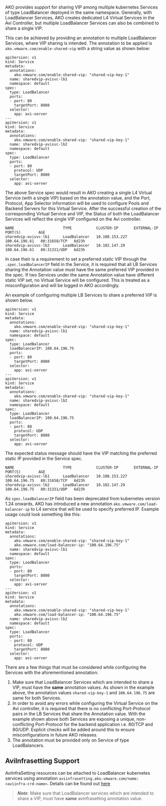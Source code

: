 AKO provides support for sharing VIP among multiple kubernetes Services of type LoadBalancer deployed in the same namespace. Generally, with LoadBalancer Services, AKO creates dedicated L4 Virtual Services in the Avi Controller, but multiple LoadBalancer Services can also be combined to share a single VIP.

This can be achieved by providing an annotation to multiple LoadBalancer Services, where VIP sharing is intended.
The annotation to be applied is `ako.vmware.com/enable-shared-vip` with a string value as shown below:

```
apiVersion: v1
kind: Service
metadata:
  annotations:
    ako.vmware.com/enable-shared-vip: "shared-vip-key-1"
  name: sharedvip-avisvc-lb1
  namespace: default
spec:
  type: LoadBalancer
  ports:
  - port: 80
    targetPort: 8080
  selector:
    app: avi-server
---
apiVersion: v1
kind: Service
metadata:
  annotations:
    ako.vmware.com/enable-shared-vip: "shared-vip-key-1"
  name: sharedvip-avisvc-lb2
  namespace: default
spec:
  type: LoadBalancer
  ports:
  - port: 80
    protocol: UDP
    targetPort: 8080
  selector:
    app: avi-server
```

The above Service spec would result in AKO creating a single L4 Virtual Service (with a single VIP) based on the annotation value, and the Port, Protocol, App Selector information will be used to configure Pools and Backend Servers for this Virtual Service.
After the successful creation of the corresponding Virtual Service and VIP, the Status of both the LoadBalancer Services will reflect the single VIP configured on the Avi controller.

```
NAME                      TYPE           CLUSTER-IP       EXTERNAL-IP     PORT(S)        AGE
sharedvip-avisvc-lb1      LoadBalancer   10.108.153.227   100.64.196.61   80:31658/TCP   6d23h
sharedvip-avisvc-lb2      LoadBalancer   10.102.147.29    100.64.196.61   80:31331/UDP   6d23h
```

In case their is a requirement to set a preferred static VIP through the `.spec.loadBalancerIP` field in the Service, it is required that all LB Services sharing the Annotation value must have the same preferred VIP provided in the spec. If two Services under the same Annotation value have different static VIP set, no Virtual Service will be configured. This is treated as a misconfiguration and will be logged in AKO accordingly.

An example of configuring multiple LB Services to share a preferred VIP is shown below.

```
apiVersion: v1
kind: Service
metadata:
  annotations:
    ako.vmware.com/enable-shared-vip: "shared-vip-key-1"
  name: sharedvip-avisvc-lb1
  namespace: default
spec:
  type: LoadBalancer
  loadBalancerIP: 100.64.196.75
  ports:
  - port: 80
    targetPort: 8080
  selector:
    app: avi-server
---
apiVersion: v1
kind: Service
metadata:
  annotations:
    ako.vmware.com/enable-shared-vip: "shared-vip-key-1"
  name: sharedvip-avisvc-lb2
  namespace: default
spec:
  type: LoadBalancer
  loadBalancerIP: 100.64.196.75
  ports:
  - port: 80
    protocol: UDP
    targetPort: 8080
  selector:
    app: avi-server
```

The expected status message should have the VIP matching the preferred static IP provided in the Service spec.
```
NAME                      TYPE           CLUSTER-IP       EXTERNAL-IP     PORT(S)        AGE
sharedvip-avisvc-lb1      LoadBalancer   10.108.153.227   100.64.196.75   80:31658/TCP   6d23h
sharedvip-avisvc-lb2      LoadBalancer   10.102.147.29    100.64.196.75   80:31331/UDP   6d23h
```

As `spec.loadBalancerIP` field has been deprecated from kubernetes version 1.24 onwards, AKO has introduced a new annotation `ako.vmware.com/load-balancer-ip` to L4 service that will be used to specify preferred IP. Example usage could look something like this:

```
apiVersion: v1
kind: Service
metadata:
  annotations:
    ako.vmware.com/enable-shared-vip: "shared-vip-key-1"
    ako.vmware.com/load-balancer-ip: "100.64.196.75"
  name: sharedvip-avisvc-lb1
  namespace: default
spec:
  type: LoadBalancer
  ports:
  - port: 80
    targetPort: 8080
  selector:
    app: avi-server
---
apiVersion: v1
kind: Service
metadata:
  annotations:
    ako.vmware.com/enable-shared-vip: "shared-vip-key-1"
    ako.vmware.com/load-balancer-ip: "100.64.196.75"
  name: sharedvip-avisvc-lb2
  namespace: default
spec:
  type: LoadBalancer
  ports:
  - port: 80
    protocol: UDP
    targetPort: 8080
  selector:
    app: avi-server
```

There are a few things that must be considered while configuring the Services with the aforementioned annotation:
1. Make sure that LoadBalancer Services which are intended to share a VIP, must have the **same** annotation values. As shown in the example above, the annotation values `shared-vip-key-1` and `100.64.196.75` are same for both Services.
2. In order to avoid any errors while configuring the Virtual Service on the Avi controller, it is required that there is no conflicting Port-Protocol pairs in the LB Services that share the Annotation value. With the example shown above both Services are exposing a unique, non-conflicting Port-Protocol for the backend application i.e. 80/TCP and 80/UDP. Explicit checks will be added around this to ensure misconfigurations in future AKO releases.
3. The annotation must be provided only on Service of type LoadBalancers.

## AviInfrasetting Support

AviInfraSetting resources can be attached to LoadBalancer kubernetes services using annotation `aviinfrasetting.ako.vmware.com/name: <aviinfra-crd-name>`. Details can be found out [here](crds/avinfrasetting.md)

> ***Note***: Make sure that LoadBalancer services which are intended to share a VIP, must have **same** avinfrasetting annotation value.
